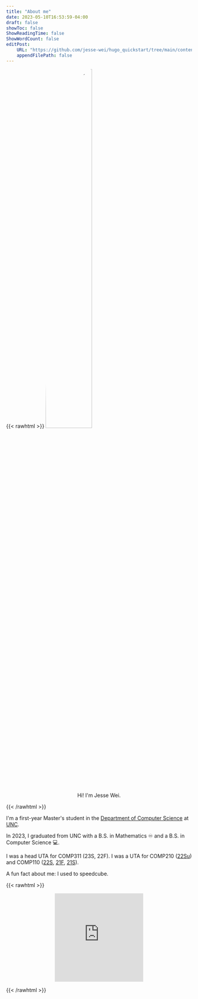 ```yaml
---
title: "About me"
date: 2023-05-10T16:53:59-04:00
draft: false
showToc: false
ShowReadingTime: false
ShowWordCount: false
editPost:
    URL: "https://github.com/jesse-wei/hugo_quickstart/tree/main/content/about.md"
    appendFilePath: false
---
```


{{< rawhtml >}}
<img style="border-radius:50%;margin-left:auto;margin-right:auto;" width="50%" src="/me.png" alt="Picture of me">

<p align="center">Hi! I'm Jesse Wei.</p>
{{< /rawhtml >}}

I'm a first-year Master's student in the [Department of Computer Science](https://cs.unc.edu) at [UNC](https://unc.edu).

In 2023, I graduated from UNC with a B.S. in Mathematics ♾️ and a B.S. in Computer Science 💻.

I was a head UTA for COMP311 (23S, 22F). I was a UTA for COMP210 ([22Su](https://www.cs.unc.edu/~kakiryan/teaching/summer-210/team/team.html)) and COMP110 ([22S](https://22s.comp110.com/resources/team.html), [21F](https://21f.comp110.com/resources/team.html), [21S](https://21s.comp110.com/resources/team.html)).

A fun fact about me: I used to speedcube.

<!-- {{< youtube QsaT23CZIpM >}} -->

{{< rawhtml >}}

<p align="center">
<iframe width="240" height="240" src="https://www.youtube.com/embed/QsaT23CZIpM" title="Jesse's PB (9.04s)" frameborder="0" allow="accelerometer; autoplay; clipboard-write; encrypted-media; gyroscope; picture-in-picture" allowfullscreen=""></iframe>
</p>

{{< /rawhtml >}}
